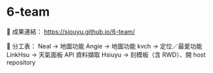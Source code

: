 # 6-team

📍 成果連結：
https://siouyu.github.io/6-team/

📍 分工表：
Neal → 地圖功能
Angie → 地圖功能
kvch → 定位／最愛功能
LinkHsu → 天氣面板 API 資料擷取
Hsiuyu → 刻模板（含 RWD）、開 host repository
